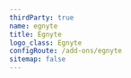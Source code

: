 ```yaml
---
thirdParty: true
name: egnyte
title: Egnyte
logo_class: Egnyte
configRoute: /add-ons/egnyte
sitemap: false
---
```

